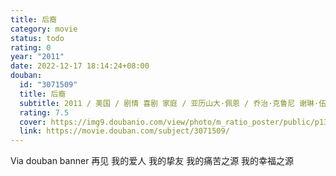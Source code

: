 ```yaml
---
title: 后裔
category: movie
status: todo
rating: 0
year: "2011"
date: 2022-12-17 18:14:24+08:00
douban:
  id: "3071509"
  title: 后裔
  subtitle: 2011 / 美国 / 剧情 喜剧 家庭 / 亚历山大·佩恩 / 乔治·克鲁尼 谢琳·伍德蕾
  rating: 7.5
  cover: https://img9.doubanio.com/view/photo/m_ratio_poster/public/p1330001435.jpg
  link: https://movie.douban.com/subject/3071509/
---
```


Via douban banner 再见 我的爱人 我的挚友 我的痛苦之源 我的幸福之源
